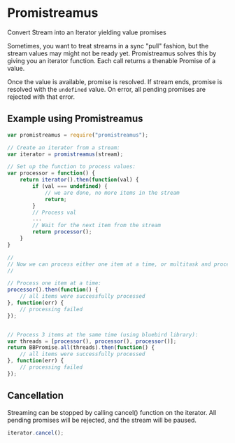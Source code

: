 # Promistreamus
Convert Stream into an Iterator yielding value promises

Sometimes, you want to treat streams in a sync "pull" fashion, but the stream values may might not be ready yet.
Promistreamus solves this by giving you an iterator function. Each call returns a thenable Promise of a value.

Once the value is available, promise is resolved. If stream ends, promise is resolved with the `undefined` value. On error, all pending promises are rejected with that error.


## Example using Promistreamus

``` js
var promistreamus = require("promistreamus");

// Create an iterator from a stream:
var iterator = promistreamus(stream);

// Set up the function to process values:
var processor = function() {
	return iterator().then(function(val) {
		if (val === undefined) {
			// we are done, no more items in the stream
			return;
		}
		// Process val
		...
		// Wait for the next item from the stream
		return processor();
	}
}

//
// Now we can process either one item at a time, or multitask and process several items at the same time
//

// Process one item at a time:
processor().then(function() {
	// all items were successfully processed
}, function(err) {
	// processing failed
});


// Process 3 items at the same time (using bluebird library):
var threads = [processor(), processor(), processor()];
return BBPromise.all(threads).then(function() {
	// all items were successfully processed
}, function(err) {
	// processing failed
});
```

## Cancellation
Streaming can be stopped by calling cancel() function on the iterator. All pending promises will be rejected, and the stream will be paused.
``` js
iterator.cancel();
```
